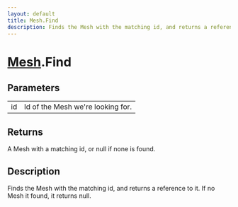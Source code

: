 ```yaml
---
layout: default
title: Mesh.Find
description: Finds the Mesh with the matching id, and returns a reference to it. If no Mesh it found, it returns null.
---
```

# [Mesh]({{site.url}}/Pages/Reference/Mesh.html).Find

## Parameters

|  |  |
|--|--|
|id|Id of the Mesh we're looking for.|

## Returns
A Mesh with a matching id, or null if none is found.

## Description
Finds the Mesh with the matching id, and returns a reference to it. If no Mesh it found,
it returns null.

